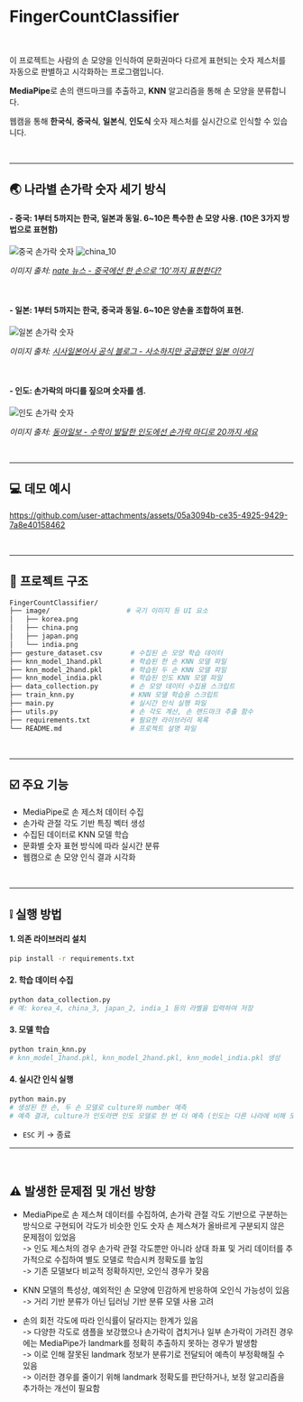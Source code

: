 # FingerCountClassifier 

<br>


이 프로젝트는 사람의 손 모양을 인식하여 문화권마다 다르게 표현되는 숫자 제스처를 자동으로 판별하고 시각화하는 프로그램입니다.


**MediaPipe**로 손의 랜드마크를 추출하고, **KNN** 알고리즘을 통해 손 모양을 분류합니다.


웹캠을 통해 **한국식**, **중국식**, **일본식**, **인도식** 숫자 제스처를 실시간으로 인식할 수 있습니다.

<br>

---


## :earth_asia: 나라별 손가락 숫자 세기 방식


#### - 중국: 1부터 5까지는 한국, 일본과 동일. 6~10은 특수한 손 모양 사용. (10은 3가지 방법으로 표현함)


![중국 손가락 숫자](https://github.com/user-attachments/assets/7301843b-dbc6-4d96-b9e1-aa327b9a841f)
![china_10](https://github.com/user-attachments/assets/8c1324e7-5676-4028-8eff-a5d50c0b3b5f)



*이미지 출처: [nate 뉴스 - 중국에선 한 손으로 ‘10’까지 표현한다?](https://news.nate.com/view/20110718n23765)*  


<br>


#### - 일본: 1부터 5까지는 한국, 중국과 동일. 6~10은 양손을 조합하여 표현.

  
![일본 손가락 숫자](https://github.com/user-attachments/assets/cf449d0e-cec3-47c7-8efa-13a33377eac7)


*이미지 출처: [시사일본어사 공식 블로그 - 사소하지만 궁금했던 일본 이야기](https://blog.naver.com/japansisa/222134378192)*  


<br>


#### - 인도: 손가락의 마디를 짚으며 숫자를 셈.

  
![인도 손가락 숫자](https://github.com/user-attachments/assets/5d0b6a5e-e1bf-47ba-9272-54308635f0f4)


*이미지 출처: [동아일보 - 수학이 발달한 인도에선 손가락 마디로 20까지 세요](https://www.donga.com/news/Society/article/all/20200721/102097268/1)*  


<br>


---

## :computer: 데모 예시



https://github.com/user-attachments/assets/05a3094b-ce35-4925-9429-7a8e40158462




<br>

---


## :file_folder: 프로젝트 구조

```bash
FingerCountClassifier/
├── image/                   # 국기 이미지 등 UI 요소
│   ├── korea.png
│   ├── china.png
│   ├── japan.png
│   └── india.png
├── gesture_dataset.csv       # 수집된 손 모양 학습 데이터
├── knn_model_1hand.pkl       # 학습된 한 손 KNN 모델 파일
├── knn_model_2hand.pkl       # 학습된 두 손 KNN 모델 파일
├── knn_model_india.pkl       # 학습된 인도 KNN 모델 파일
├── data_collection.py        # 손 모양 데이터 수집용 스크립트
├── train_knn.py              # KNN 모델 학습용 스크립트
├── main.py                   # 실시간 인식 실행 파일
├── utils.py                  # 손 각도 계산, 손 랜드마크 추출 함수
├── requirements.txt          # 필요한 라이브러리 목록
└── README.md                 # 프로젝트 설명 파일
```

<br>

---

## :ballot_box_with_check: 주요 기능

* MediaPipe로 손 제스처 데이터 수집
* 손가락 관절 각도 기반 특징 벡터 생성
* 수집된 데이터로 KNN 모델 학습
* 문화별 숫자 표현 방식에 따라 실시간 분류
* 웹캠으로 손 모양 인식 결과 시각화

<br>

---

## :grey_exclamation: 실행 방법

#### 1. 의존 라이브러리 설치

```bash
pip install -r requirements.txt
```

#### 2. 학습 데이터 수집

```bash
python data_collection.py
# 예: korea_4, china_3, japan_2, india_1 등의 라벨을 입력하여 저장
```

#### 3. 모델 학습

```bash
python train_knn.py
# knn_model_1hand.pkl, knn_model_2hand.pkl, knn_model_india.pkl 생성
```

#### 4. 실시간 인식 실행

```bash
python main.py
# 생성된 한 손, 두 손 모델로 culture와 number 예측
# 예측 결과, culture가 인도라면 인도 모델로 한 번 더 예측 (인도는 다른 나라에 비해 모양 구분이 힘들기 때문에 더 많은 특징 추출)
```

* `ESC` 키 → 종료

---


<br>

## :warning: 발생한 문제점 및 개선 방향
- MediaPipe로 손 제스쳐 데이터를 수집하여, 손가락 관절 각도 기반으로 구분하는 방식으로 구현되어 각도가 비슷한 인도 숫자 손 제스쳐가 올바르게 구분되지 않은 문제점이 있었음
  <br>
   -> 인도 제스처의 경우 손가락 관절 각도뿐만 아니라 상대 좌표 및 거리 데이터를 추가적으로 수집하여 별도 모델로 학습시켜 정확도를 높임
  <br>
   -> 기존 모델보다 비교적 정확하지만, 오인식 경우가 잦음

  
- KNN 모델의 특성상, 예외적인 손 모양에 민감하게 반응하여 오인식 가능성이 있음
  <br>
   -> 거리 기반 분류가 아닌 딥러닝 기반 분류 모델 사용 고려

  
- 손의 회전 각도에 따라 인식률이 달라지는 한계가 있음
  <br>
   -> 다양한 각도로 샘플을 보강했으나 손가락이 겹치거나 일부 손가락이 가려진 경우에는 MediaPipe가 landmark를 정확히 추출하지 못하는 경우가 발생함
  <br>
   -> 이로 인해 잘못된 landmark 정보가 분류기로 전달되어 예측이 부정확해질 수 있음
  <br>
   -> 이러한 경우를 줄이기 위해 landmark 정확도를 판단하거나, 보정 알고리즘을 추가하는 개선이 필요함


